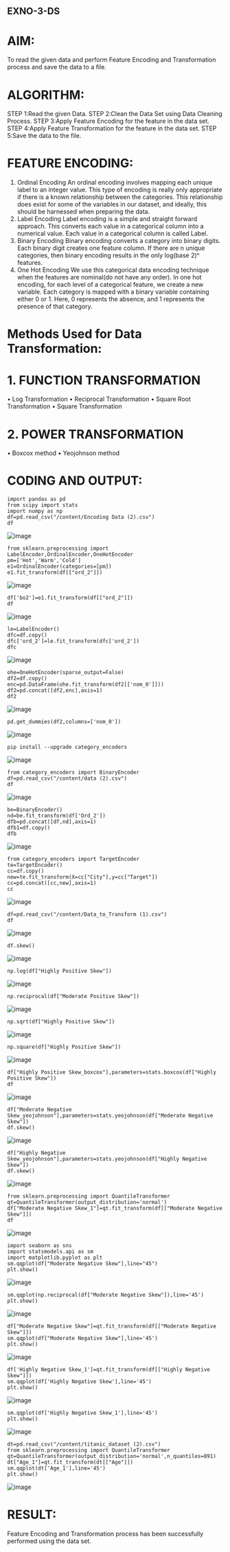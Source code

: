 ## EXNO-3-DS

# AIM:
To read the given data and perform Feature Encoding and Transformation process and save the data to a file.

# ALGORITHM:
STEP 1:Read the given Data.
STEP 2:Clean the Data Set using Data Cleaning Process.
STEP 3:Apply Feature Encoding for the feature in the data set.
STEP 4:Apply Feature Transformation for the feature in the data set.
STEP 5:Save the data to the file.

# FEATURE ENCODING:
1. Ordinal Encoding
An ordinal encoding involves mapping each unique label to an integer value. This type of encoding is really only appropriate if there is a known relationship between the categories. This relationship does exist for some of the variables in our dataset, and ideally, this should be harnessed when preparing the data.
2. Label Encoding
Label encoding is a simple and straight forward approach. This converts each value in a categorical column into a numerical value. Each value in a categorical column is called Label.
3. Binary Encoding
Binary encoding converts a category into binary digits. Each binary digit creates one feature column. If there are n unique categories, then binary encoding results in the only log(base 2)ⁿ features.
4. One Hot Encoding
We use this categorical data encoding technique when the features are nominal(do not have any order). In one hot encoding, for each level of a categorical feature, we create a new variable. Each category is mapped with a binary variable containing either 0 or 1. Here, 0 represents the absence, and 1 represents the presence of that category.

# Methods Used for Data Transformation:
  # 1. FUNCTION TRANSFORMATION
• Log Transformation
• Reciprocal Transformation
• Square Root Transformation
• Square Transformation
  # 2. POWER TRANSFORMATION
• Boxcox method
• Yeojohnson method

# CODING AND OUTPUT:
```
import pandas as pd
from scipy import stats
import numpy as np
df=pd.read_csv("/content/Encoding Data (2).csv")
df
```
![image](https://github.com/user-attachments/assets/70ecb9b3-7414-4088-b982-a1c1db0b10be)
```
from sklearn.preprocessing import LabelEncoder,OrdinalEncoder,OneHotEncoder
pm=['Hot','Warm','Cold']
e1=OrdinalEncoder(categories=[pm])
e1.fit_transform(df[["ord_2"]])
```
![image](https://github.com/user-attachments/assets/12f247cc-15e5-4792-832a-7a483381c93c)

```
df['bo2']=e1.fit_transform(df[["ord_2"]])
df
```
![image](https://github.com/user-attachments/assets/e91c4963-2780-478a-8621-2bf8f51c2f09)
```
le=LabelEncoder()
dfc=df.copy()
dfc['ord_2']=le.fit_transform(dfc['ord_2'])
dfc
```
![image](https://github.com/user-attachments/assets/ccd9f3c0-61c5-4950-831f-13dacb1e0f43)
```
ohe=OneHotEncoder(sparse_output=False)
df2=df.copy()
enc=pd.DataFrame(ohe.fit_transform(df2[['nom_0']]))
df2=pd.concat([df2,enc],axis=1)
df2
```
![image](https://github.com/user-attachments/assets/bd48bff2-b54b-443d-9082-cde2514df621)
```
pd.get_dummies(df2,columns=['nom_0'])
```
![image](https://github.com/user-attachments/assets/b66f3bc4-361a-41af-b357-ad0db0f6944c)
```
pip install --upgrade category_encoders
```
![image](https://github.com/user-attachments/assets/c0f88649-425e-4a0e-b9ab-93d9d0270e4c)
```
from category_encoders import BinaryEncoder
df=pd.read_csv("/content/data (2).csv")
df
```
![image](https://github.com/user-attachments/assets/33e4b50c-1bc5-4ecc-81dc-e7fdcb107410)
```
be=BinaryEncoder()
nd=be.fit_transform(df['Ord_2'])
dfb=pd.concat([df,nd],axis=1)
dfb1=df.copy()
dfb
```
![image](https://github.com/user-attachments/assets/9cd4ea7a-9640-43b2-b4d4-fedc94763ef0)
```
from category_encoders import TargetEncoder
te=TargetEncoder()
cc=df.copy()
new=te.fit_transform(X=cc["City"],y=cc["Target"])
cc=pd.concat([cc,new],axis=1)
cc
```
![image](https://github.com/user-attachments/assets/8a5adafa-74c8-468b-a917-0e28fffddce7)
```
df=pd.read_csv("/content/Data_to_Transform (1).csv")
df
```
![image](https://github.com/user-attachments/assets/4ab716bd-30da-47de-95b4-e608fb44aff0)
```
df.skew()
```
![image](https://github.com/user-attachments/assets/3f100102-efb6-456a-b447-c397bb0cac02)
```
np.log(df["Highly Positive Skew"])
```
![image](https://github.com/user-attachments/assets/82b585ac-f528-416d-bc12-faa2791d93c1)
```
np.reciprocal(df["Moderate Positive Skew"])
```
![image](https://github.com/user-attachments/assets/ddaa32ff-e3d4-433d-aaf4-006c5a994c62)
```
np.sqrt(df["Highly Positive Skew"])
```
![image](https://github.com/user-attachments/assets/0e601a34-3103-4cfb-9cb5-5b39b2a72a30)
```
np.square(df["Highly Positive Skew"])
```
![image](https://github.com/user-attachments/assets/4eec1e56-1ed1-4b48-bb0b-bae0e392e95b)
```
df["Highly Positive Skew_boxcox"],parameters=stats.boxcox(df["Highly Positive Skew"])
df
```
![image](https://github.com/user-attachments/assets/2e8f30cc-d1c7-40d7-b6c7-57303799f017)
```
df["Moderate Negative Skew_yeojohnson"],parameters=stats.yeojohnson(df["Moderate Negative Skew"])
df.skew()
```
![image](https://github.com/user-attachments/assets/4c4c1f19-ca5d-4aaa-9f38-d6b7194f8524)
```
df["Highly Negative Skew_yeojohnson"],parameters=stats.yeojohnson(df["Highly Negative Skew"])
df.skew()
```
![image](https://github.com/user-attachments/assets/bfcaedb8-da17-4d80-af07-b1304d9109e1)
```
from sklearn.preprocessing import QuantileTransformer
qt=QuantileTransformer(output_distribution='normal')
df["Moderate Negative Skew_1"]=qt.fit_transform(df[["Moderate Negative Skew"]])
df
```
![image](https://github.com/user-attachments/assets/1a6686b3-4243-4343-b984-ba3a2208e03b)
```
import seaborn as sns
import statsmodels.api as sm
import matplotlib.pyplot as plt
sm.qqplot(df["Moderate Negative Skew"],line="45")
plt.show()
```
![image](https://github.com/user-attachments/assets/2a966293-f416-444e-b7c8-b443749c845c)
```
sm.qqplot(np.reciprocal(df["Moderate Negative Skew"]),line='45')
plt.show()
```
![image](https://github.com/user-attachments/assets/9d83e3ab-5dba-4449-b071-13cd3bacef74)
```
df["Moderate Negative Skew"]=qt.fit_transform(df[["Moderate Negative Skew"]])
sm.qqplot(df["Moderate Negative Skew"],line='45')
plt.show()
```
![image](https://github.com/user-attachments/assets/87764eb7-3d70-41b9-91f8-6b5c78f211ae)
```
df['Highly Negative Skew_1']=qt.fit_transform(df[["Highly Negative Skew"]])
sm.qqplot(df['Highly Negative Skew'],line='45')
plt.show()
```
![image](https://github.com/user-attachments/assets/e9885c9c-3c14-481f-a21c-2e94457724c0)
```
sm.qqplot(df['Highly Negative Skew_1'],line='45')
plt.show()
```
![image](https://github.com/user-attachments/assets/841cf4f1-bb94-4456-af13-f45cc45c0a58)
```
dt=pd.read_csv("/content/titanic_dataset (2).csv")
from sklearn.preprocessing import QuantileTransformer
qt=QuantileTransformer(output_distribution='normal',n_quantiles=891)
dt["Age_1"]=qt.fit_transform(dt[["Age"]])
sm.qqplot(dt['Age_1'],line='45')
plt.show()
```
![image](https://github.com/user-attachments/assets/ae2960b7-8eea-4f2c-99c1-87ad43b9b7f8)

# RESULT:

   Feature Encoding and Transformation process has been successfully performed using the data set. 

 
